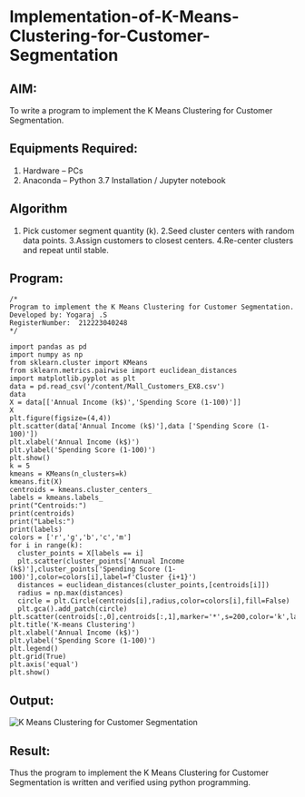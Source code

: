 # Implementation-of-K-Means-Clustering-for-Customer-Segmentation

## AIM:
To write a program to implement the K Means Clustering for Customer Segmentation.

## Equipments Required:
1. Hardware – PCs
2. Anaconda – Python 3.7 Installation / Jupyter notebook

## Algorithm
1. Pick customer segment quantity (k).
2.Seed cluster centers with random data points.
3.Assign customers to closest centers.
4.Re-center clusters and repeat until stable. 

## Program:
```
/*
Program to implement the K Means Clustering for Customer Segmentation.
Developed by: Yogaraj .S
RegisterNumber:  212223040248
*/

import pandas as pd 
import numpy as np
from sklearn.cluster import KMeans
from sklearn.metrics.pairwise import euclidean_distances
import matplotlib.pyplot as plt
data = pd.read_csv('/content/Mall_Customers_EX8.csv')
data
X = data[['Annual Income (k$)','Spending Score (1-100)']]
X
plt.figure(figsize=(4,4))
plt.scatter(data['Annual Income (k$)'],data ['Spending Score (1-100)'])
plt.xlabel('Annual Income (k$)')
plt.ylabel('Spending Score (1-100)')
plt.show()
k = 5
kmeans = KMeans(n_clusters=k)
kmeans.fit(X)
centroids = kmeans.cluster_centers_
labels = kmeans.labels_
print("Centroids:")
print(centroids)
print("Labels:")
print(labels)
colors = ['r','g','b','c','m']
for i in range(k):
  cluster_points = X[labels == i]
  plt.scatter(cluster_points['Annual Income (k$)'],cluster_points['Spending Score (1-100)'],color=colors[i],label=f'Cluster {i+1}')
  distances = euclidean_distances(cluster_points,[centroids[i]])
  radius = np.max(distances)
  circle = plt.Circle(centroids[i],radius,color=colors[i],fill=False)
  plt.gca().add_patch(circle)
plt.scatter(centroids[:,0],centroids[:,1],marker='*',s=200,color='k',label='Centroids')
plt.title('K-means Clustering')
plt.xlabel('Annual Income (k$)')
plt.ylabel('Spending Score (1-100)')
plt.legend()
plt.grid(True)
plt.axis('equal')
plt.show()

```
## Output:
![K Means Clustering for Customer Segmentation](sam.png)


## Result:
Thus the program to implement the K Means Clustering for Customer Segmentation is written and verified using python programming.
